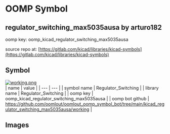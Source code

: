 # OOMP Symbol  
## regulator_switching_max5035ausa  by arturo182  
  
oomp key: oomp_kicad_regulator_switching_max5035ausa  
  
source repo at: [https://gitlab.com/kicad/libraries/kicad-symbols](https://gitlab.com/kicad/libraries/kicad-symbols)  
## Symbol  
  
[![working.png](working_600.png)](working.png)  
| name | value | 
| --- | --- | 
| symbol name | Regulator_Switching | 
| library name | Regulator_Switching | 
| oomp key | oomp_kicad_regulator_switching_max5035ausa | 
| oomp bot github | https://github.com/oomlout/oomlout_oomp_symbol_bot/tree/main/kicad_regulator_switching_max5035ausa/working | 
## Images  
